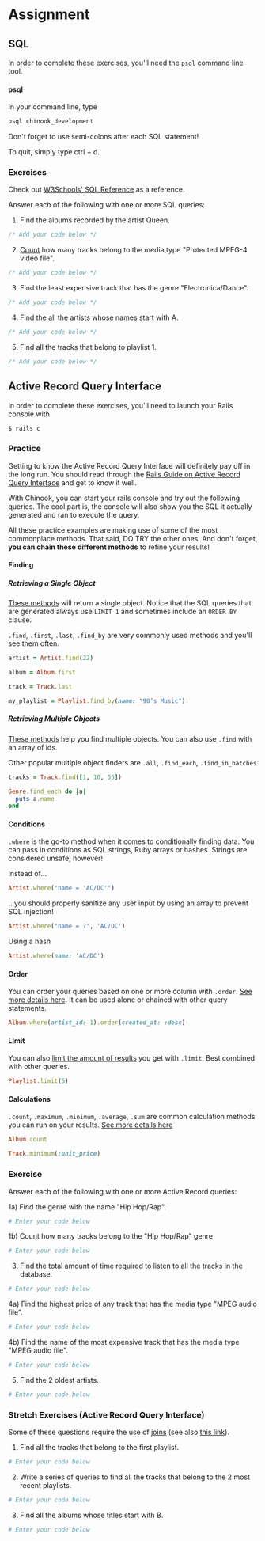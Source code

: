# Assignment

## SQL
In order to complete these exercises, you'll need the `psql` command line tool.

#### psql

In your command line, type
```bash
psql chinook_development
```
Don't forget to use semi-colons after each SQL statement!

To quit, simply type ctrl + d.

### Exercises


Check out [W3Schools' SQL Reference](http://www.w3schools.com/sql/sql_syntax.asp) as a reference.

Answer each of the following with one or more SQL queries:

1) Find the albums recorded by the artist Queen.
```SQL
/* Add your code below */

```

2) [Count](http://www.w3schools.com/sql/sql_func_count.asp) how many tracks belong to the media type "Protected MPEG-4 video file".
```SQL
/* Add your code below */

```

3) Find the least expensive track that has the genre "Electronica/Dance".
```SQL
/* Add your code below */

```

4) Find the all the artists whose names start with A.
```SQL
/* Add your code below */

```

5) Find all the tracks that belong to playlist 1.
```SQL
/* Add your code below */

```

## Active Record Query Interface
In order to complete these exercises, you'll need to launch your Rails console with
```bash
$ rails c
```

### Practice

Getting to know the Active Record Query Interface will definitely pay off in the long run. You should read through the [Rails Guide on Active Record Query Interface](http://guides.rubyonrails.org/active_record_querying.html)  and get to know it well.

With Chinook, you can start your rails console and try out the following queries. The cool part is, the console will also show you the SQL it actually generated and ran to execute the query.

All these practice examples are making use of some of the most commonplace methods. That said, DO TRY the other ones. And don't forget, **you can chain these different methods** to refine your results!

#### Finding
##### Retrieving a Single Object
[These methods](http://guides.rubyonrails.org/active_record_querying.html#retrieving-a-single-object) will return a single object. Notice that the SQL queries that are generated always use `LIMIT 1` and sometimes include an `ORDER BY` clause.

`.find`, `.first`, `.last`, `.find_by` are very commonly used methods and you'll see them often.

```ruby
artist = Artist.find(22)
```
```ruby
album = Album.first
```
```ruby
track = Track.last
```
```ruby
my_playlist = Playlist.find_by(name: "90’s Music")
```

##### Retrieving Multiple Objects
[These methods](http://guides.rubyonrails.org/active_record_querying.html#retrieving-multiple-objects) help you find multiple objects. You can also use `.find` with an array of ids.

Other popular multiple object finders are `.all`, `.find_each`, `.find_in_batches`

```ruby
tracks = Track.find([1, 10, 55])
```
```ruby
Genre.find_each do |a|
  puts a.name
end
```

#### Conditions
`.where` is the go-to method when it comes to conditionally finding data. You can pass in conditions as SQL strings, Ruby arrays or hashes. Strings are considered unsafe, however!

Instead of...
```ruby
Artist.where("name = 'AC/DC'")
```
...you should properly sanitize any user input by using an array to prevent SQL injection!
```ruby
Artist.where("name = ?", 'AC/DC')
```

Using a hash
```ruby
Artist.where(name: 'AC/DC')
```

#### Order
You can order your queries based on one or more column with `.order`. [See more details here](http://guides.rubyonrails.org/active_record_querying.html#ordering). It can be used alone or chained with other query statements.

```ruby
Album.where(artist_id: 1).order(created_at: :desc)
```

#### Limit
You can also [limit the amount of results](http://guides.rubyonrails.org/active_record_querying.html#limit-and-offset) you get with `.limit`. Best combined with other queries.

```ruby
Playlist.limit(5)
```

#### Calculations
`.count`, `.maximum`, `.minimum`, `.average`, `.sum` are common calculation methods you can run on your results. [See more details here](http://guides.rubyonrails.org/active_record_querying.html#calculations)

```ruby
Album.count
```

```ruby
Track.minimum(:unit_price)
```

### Exercise

Answer each of the following with one or more Active Record queries:

1a) Find the genre with the name "Hip Hop/Rap".
```ruby
# Enter your code below

```
1b) Count how many tracks belong to the "Hip Hop/Rap" genre
```ruby
# Enter your code below

```
3) Find the total amount of time required to listen to all the tracks in the database.
```ruby
# Enter your code below

```
4a) Find the highest price of any track that has the media type "MPEG audio file".
```ruby
# Enter your code below

```
4b) Find the name of the most expensive track that has the media type "MPEG audio file".
```ruby
# Enter your code below

```
5) Find the 2 oldest artists.
```ruby
# Enter your code below

```

### Stretch Exercises (Active Record Query Interface)

Some of these questions require the use of [joins](http://guides.rubyonrails.org/active_record_querying.html#joining-tables) (see also [this link](http://www.w3schools.com/sql/sql_join.asp)).

1) Find all the tracks that belong to the first playlist.
```ruby
# Enter your code below

```
2) Write a series of queries to find all the tracks that belong to the 2 most recent playlists.
```ruby
# Enter your code below

```
3) Find all the albums whose titles start with B.
```ruby
# Enter your code below

```
